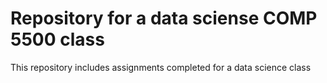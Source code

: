 # Repository for a data sciense COMP 5500 class

This repository includes assignments completed for a data science class
